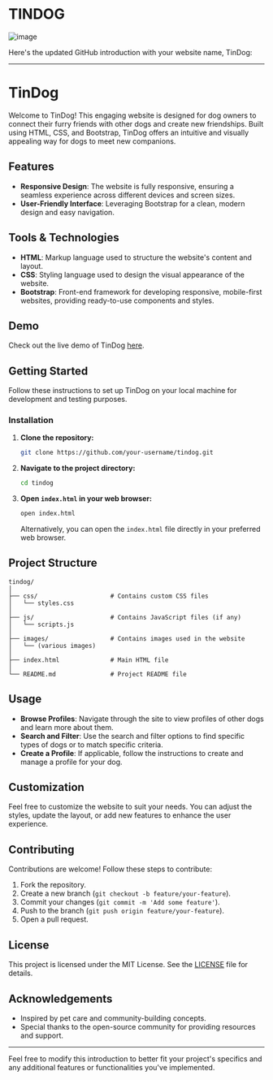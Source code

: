 # TINDOG
![image](https://github.com/user-attachments/assets/b046d55e-8047-4ebd-a92d-facaa8b83b6b)

Here's the updated GitHub introduction with your website name, TinDog:

---

# TinDog

Welcome to TinDog! This engaging website is designed for dog owners to connect their furry friends with other dogs and create new friendships. Built using HTML, CSS, and Bootstrap, TinDog offers an intuitive and visually appealing way for dogs to meet new companions.

## Features

- **Responsive Design**: The website is fully responsive, ensuring a seamless experience across different devices and screen sizes.
- **User-Friendly Interface**: Leveraging Bootstrap for a clean, modern design and easy navigation.

## Tools & Technologies

- **HTML**: Markup language used to structure the website's content and layout.
- **CSS**: Styling language used to design the visual appearance of the website.
- **Bootstrap**: Front-end framework for developing responsive, mobile-first websites, providing ready-to-use components and styles.

## Demo

Check out the live demo of TinDog [here](#).

## Getting Started

Follow these instructions to set up TinDog on your local machine for development and testing purposes.

### Installation

1. **Clone the repository:**

   ```bash
   git clone https://github.com/your-username/tindog.git
   ```

2. **Navigate to the project directory:**

   ```bash
   cd tindog
   ```

3. **Open `index.html` in your web browser:**

   ```bash
   open index.html
   ```

   Alternatively, you can open the `index.html` file directly in your preferred web browser.

## Project Structure

```
tindog/
│
├── css/                    # Contains custom CSS files
│   └── styles.css
│
├── js/                     # Contains JavaScript files (if any)
│   └── scripts.js
│
├── images/                 # Contains images used in the website
│   └── (various images)
│
├── index.html              # Main HTML file
│
└── README.md               # Project README file
```

## Usage

- **Browse Profiles**: Navigate through the site to view profiles of other dogs and learn more about them.
- **Search and Filter**: Use the search and filter options to find specific types of dogs or to match specific criteria.
- **Create a Profile**: If applicable, follow the instructions to create and manage a profile for your dog.

## Customization

Feel free to customize the website to suit your needs. You can adjust the styles, update the layout, or add new features to enhance the user experience.

## Contributing

Contributions are welcome! Follow these steps to contribute:

1. Fork the repository.
2. Create a new branch (`git checkout -b feature/your-feature`).
3. Commit your changes (`git commit -m 'Add some feature'`).
4. Push to the branch (`git push origin feature/your-feature`).
5. Open a pull request.

## License

This project is licensed under the MIT License. See the [LICENSE](LICENSE) file for details.

## Acknowledgements

- Inspired by pet care and community-building concepts.
- Special thanks to the open-source community for providing resources and support.

---

Feel free to modify this introduction to better fit your project's specifics and any additional features or functionalities you've implemented.
